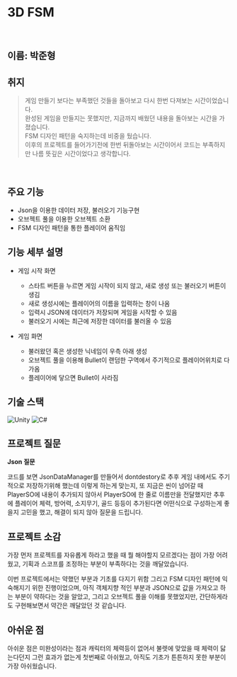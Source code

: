 # 3D FSM 

</br>

## 이름: 박준형

## 취지
> 게임 만들기 보다는 부족했던 것들을 돌아보고 다시 한번 다져보는 시간이었습니다.  
> 완성된 게임을 만들지는 못했지만, 지금까지 배웠던 내용을 돌아보는 시간을 가졌습니다.  
> FSM 디자인 패턴을 숙지하는데 비중을 뒀습니다.  
> 이후의 프로젝트를 들어가기전에 한번 뒤돌아보는 시간이어서 코드는 부족하지만 나름 뜻깊은 시간이었다고 생각합니다.

</br>

## 주요 기능

* Json을 이용한 데이터 저장, 불러오기 기능구현
* 오브젝트 풀을 이용한 오브젝트 소환
* FSM 디자인 패턴을 통한 플레이어 움직임



## 기능 세부 설명
* 게임 시작 화면
    * 스타트 버튼을 누르면 게임 시작이 되지 않고, 새로 생성 또는 불러오기 버튼이 생김
    * 새로 생성시에는 플레이어의 이름을 입력하는 창이 나옴
    * 입력시 JSON에 데이터가 저장되며 게임을 시작할 수 있음
    * 불러오기 시에는 최근에 저장한 데이터를 불러올 수 있음

* 게임 화면
    * 불러왔던 혹은 생성한 닉네임이 우측 아래 생성 
    * 오브젝트 풀을 이용해 Bullet이 랜덤한 구역에서 주기적으로 플레이어위치로 다가옴
    * 플레이어에 닿으면 Bullet이 사라짐
    


##  기술 스택

![Unity](https://img.shields.io/badge/-Unity-%23000000?style=flat-square&logo=Unity)
![C#](https://img.shields.io/badge/-C%23-%7ED321?logo=Csharp&style=flat)



## 프로젝트 질문

__Json 질문__

코드를 보면 JsonDataManager를 만들어서 dontdestory로 추후 게임 내에서도 주기적으로 저장하기위해 했는데 이렇게 하는게 맞는지, 또 지금은 씬이 넘어갈 때 PlayerSO에 내용이 추가되지 않아서 PlayerSO에 한 줄로 이름만을 전달했지만 추후에 플레이어 체력, 방어력, 소지무기, 골드 등등이 추가된다면 어떤식으로 구성하는게 좋을지 고민을 했고, 해결이 되지 않아 질문을 드립니다.


## 프로젝트 소감
가장 먼저 프로젝트를 자유롭게 하라고 했을 때 뭘 해야할지 모르겠다는 점이 가장 어려웠고, 기획과 스코프를 조정하는 부분이 부족하다는 것을 깨달았습니다.   

이번 프로젝트에서는 약했던 부분과 기초를 다지기 위함 그리고 FSM 디자인 패턴에 익숙해지기 위한 진행이었으며, 아직 객체지향 적인 부분과 JSON으로 값을 가져오고 하는 부분이 약하다는 것을 알았고, 그리고 오브젝트 풀을 이해를 못했었지만, 간단하게라도 구현해보면서 약간은 깨달았던 것 같습니다.

## 아쉬운 점

아쉬운 점은 미완성이라는 점과 캐릭터의 체력등이 없어서 불렛에 맞았을 때 체력이 닳는다던지 그런 효과가 없는게 첫번째로 아쉬웠고, 아직도 기초가 튼튼하지 못한 부분이 가장 아쉬웠습니다.